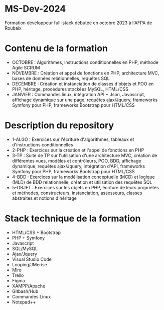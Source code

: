 # MS-Dev-2024
Formation developpeur full-stack débutée en octobre 2023 à l'AFPA de Roubaix
# Contenu de la formation
- OCTOBRE : Algorithmes, instructions conditionnelles en PHP, méthode Agile SCRUM
- NOVEMBRE : Création et appel de fonctions en PHP, architecture MVC, bases de données relationnelles, requêtes SQL
- DECEMBRE : Création et instanciation de classes d'objets et POO en PHP, héritage, procédures stockées MySQL, HTML/CSS
- JANVIER : Commandes linux, intégration API + Json, Javascript, affichage dynamique sur une page, requêtes ajax/Jquery, frameworks Symfony pour PHP, frameworks Bootstrap pour HTML/CSS
# Description du repository
- 1-ALGO : Exercices sur l'écriture d'algorithmes, tableaux et d'instructions conditionnelles
- 2-PHP : Exercices sur la création et l'appel de fonctions en PHP
- 3-TP : Suite de TP sur l'utilisation d'une architecture MVC, création de différentes vues, modèles et contrôleurs, POO, BDD, affichage dynamique, requêtes ajax/Jquery, intégration d'API, frameworks Symfony pour PHP, frameworks Bootstrap pour HTML/CSS
- 4-BDD : Exercices sur la modélisation conceptuelle (MCD) et logique (MLD) de BDD relationnelle, création et utilisation des requêtes SQL
- 5-OBJET : Exercices sur les objets en PHP, écriture de leurs propriétés et méthodes, constructeurs, instanciation, assesseurs, classes abstraites et notions d'héritage
# Stack technique de la formation
- HTML/CSS + Bootstrap
- PHP + Symfony
- Javascript
- SQL/MySQL
- Ajax/Jquery
- Visual Studio Code
- Looping/JMerise
- Miro
- Trello
- Figma
- XAMPP/Apache
- Gitbash/Hub
- Commandes Linux
- Notepad++

